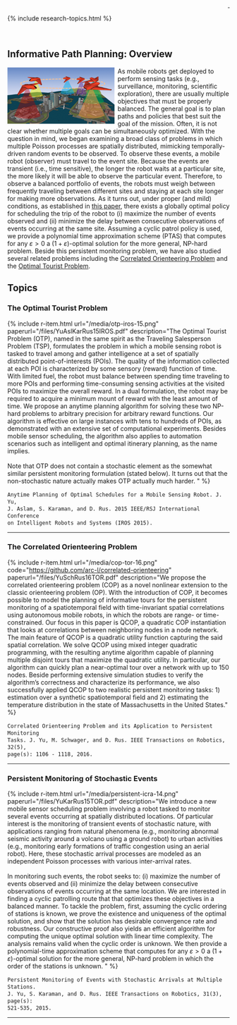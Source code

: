<div style="text-align: right">
  <a href="https://scholar.google.com/citations?user=jkRa2LEAAAAJ&hl=en"><span style="color:blue">&nbsp;</span></a>
</div>

{% include research-topics.html %} 

<br />

## Informative Path Planning: Overview

<a href="/media/patrol.png" target="_"><img src="/media/patrols.png" width="250" border="0" align="left" title="click for a more readable version"/></a>
As mobile robots get deployed to perform sensing tasks (e.g., surveillance,
monitoring, scientific exploration), there are usually multiple objectives 
that must be properly balanced. The general goal is to plan paths and policies 
that best suit the goal of the mission. Often, it is not clear whether 
multiple goals can be simultaneously optimized. With the question in mind,
we began examining a broad class of problems in which multiple Poisson processes
are spatially distributed, mimicking temporally-driven random events to be 
observed. To observe these events, a mobile robot (observer) must travel to 
the event site. Because the events are transient (i.e., time sensitive), 
the longer the robot waits at a particular site, the more likely it will be 
able to observe the particular event. Therefore, to observe a balanced 
portfolio of events, the robots must weigh between frequently traveling between
different sites and staying at each site longer for making more observations. 
As it turns out, under proper (and mild) conditions, as established in 
<a href="/files/YuKarRus15TOR.pdf" target="_">this paper</a>, 
there exists a globally optimal policy for scheduling the trip of the robot 
to (i) maximize the number of events observed and (ii) minimize the delay 
between consecutive observations of events occurring at the same site. 
Assuming a cyclic patrol policy is used, we provide a polynomial time 
approximation scheme (PTAS) that computes for any $\varepsilon > 0$ a $(1+\varepsilon)$-optimal 
solution for the more general, NP-hard problem. Beside this persistent monitoring problem, we have also studied several related problems including the <a href="/files/YuSchRus16TOR.pdf" target="_">Correlated Orienteering Problem</a> and the <a href="/files/YuAslKarRus15IROS.pdf" target="_">Optimal Tourist Problem</a>.   

## Topics 

### The Optimal Tourist Problem

{% include r-item.html 
   url="/media/otp-iros-15.png" 
   paperurl="/files/YuAslKarRus15IROS.pdf" 
   description="The Optimal Tourist Problem (OTP), named in the same spirit as the Traveling Salesperson Problem (TSP), formulates the problem in which a mobile sensing robot is tasked to travel among and gather intelligence at a set of spatially distributed point-of-interests (POIs). The quality of the information collected at each POI is characterized by some sensory (reward) function of time. With limited fuel, the robot must balance between spending time traveling to more POIs and performing time-consuming sensing activities at the visited POIs to maximize the overall reward. In a dual formulation, the robot may be required to acquire a minimum mount of reward with the least amount of time. We propose an anytime planning algorithm for solving these two NP-hard problems to arbitrary precision for arbitrary reward functions. Our algorithm is effective on large instances with tens to hundreds of POIs, as demonstrated with an extensive set of computational experiments. Besides mobile sensor scheduling, the algorithm also applies to automation scenarios such as intelligent and optimal itinerary planning, as the name implies. <br /><br />
Note that OTP does not contain a stochastic element as the somewhat similar persistent monitoring formulation (stated below). It turns out that the non-stochastic nature actually makes OTP actually much harder. 
" %}

```
Anytime Planning of Optimal Schedules for a Mobile Sensing Robot. J. Yu, 
J. Aslam, S. Karaman, and D. Rus. 2015 IEEE/RSJ International Conference 
on Intelligent Robots and Systems (IROS 2015).
```

<hr />

### The Correlated Orienteering Problem

{% include r-item.html 
   url="/media/cop-tor-16.png" 
   code="https://github.com/arc-l/correlated-orienteering" 
   paperurl="/files/YuSchRus16TOR.pdf" 
   description="We propose the correlated orienteering problem (COP) as a novel nonlinear extension to the classic orienteering problem (OP). With the introduction of COP, it becomes possible to model the planning of informative tours for the persistent monitoring of a spatiotemporal field with time-invariant spatial correlations using autonomous mobile robots, in which the robots are range- or time-constrained. Our focus in this paper is QCOP, a quadratic COP instantiation that looks at correlations between neighboring nodes in a node network. The main feature of QCOP is a quadratic utility function capturing the said spatial correlation. We solve QCOP using mixed integer quadratic programming, with the resulting anytime algorithm capable of planning multiple disjoint tours that maximize the quadratic utility. In particular, our algorithm can quickly plan a near-optimal tour over a network with up to 150 nodes. Beside performing extensive simulation studies to verify the algorithm’s correctness and characterize its performance, we also successfully applied QCOP to two realistic persistent monitoring tasks: 1) estimation over a synthetic spatiotemporal field and 2) estimating the temperature distribution in the state of Massachusetts in the United States." %}

```
Correlated Orienteering Problem and its Application to Persistent Monitoring 
Tasks. J. Yu, M. Schwager, and D. Rus. IEEE Transactions on Robotics, 32(5), 
page(s): 1106 - 1118, 2016.
```

<hr />

### Persistent Monitoring of Stochastic Events

{% include r-item.html 
   url="/media/persistent-icra-14.png" 
   paperurl="/files/YuKarRus15TOR.pdf" 
   description="We introduce a new mobile sensor scheduling problem involving a robot tasked to monitor several events occurring at spatially distributed locations. Of particular interest is the monitoring of transient events of stochastic nature, with applications ranging from natural phenomena (e.g., monitoring abnormal seismic activity around a volcano using a ground robot) to urban activities (e.g., monitoring early formations of traffic congestion using an aerial robot). Here, these stochastic arrival processes are modeled as an independent Poisson processes with various inter-arrival rates. <br/><br />
In monitoring such events, the robot seeks to: (i) maximize the number of events observed and (ii) minimize the delay between consecutive observations of events occurring at the same location. We are interested in finding a cyclic patrolling route that that optimizes these objectives in a balanced manner. To tackle the problem, first, assuming the cyclic ordering of stations is known, we prove the existence and uniqueness of the optimal solution, and show that the solution has desirable convergence rate and robustness. Our constructive proof also yields an efficient algorithm for computing the unique optimal solution with linear time complexity. The analysis remains valid when the cyclic order is unknown. We then provide a polynomial-time approximation scheme that computes for any $\varepsilon > 0$ a $(1+\varepsilon)$-optimal solution for the more general, NP-hard problem in which the order of the stations is unknown. " %}

```
Persistent Monitoring of Events with Stochastic Arrivals at Multiple Stations. 
J. Yu, S. Karaman, and D. Rus. IEEE Transactions on Robotics, 31(3), page(s): 
521-535, 2015.
```

<hr />
